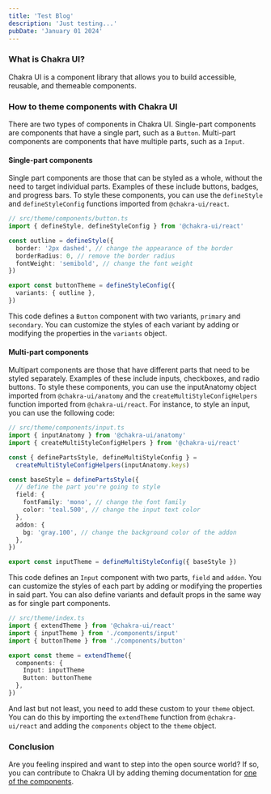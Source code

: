 ```yaml
---
title: 'Test Blog'
description: 'Just testing...'
pubDate: 'January 01 2024'
---
```


### What is Chakra UI?

Chakra UI is a component library that allows you to build accessible, reusable, and themeable components.

### How to theme components with Chakra UI

There are two types of components in Chakra UI.
Single-part components are components that have a single part, such as a `Button`.
Multi-part components are components that have multiple parts, such as a `Input`.

#### Single-part components

Single part components are those that can be styled as a whole, without the need to target individual parts. Examples of these include buttons, badges, and progress bars. To style these components, you can use the `defineStyle` and `defineStyleConfig` functions imported from `@chakra-ui/react`.

```ts
// src/theme/components/button.ts
import { defineStyle, defineStyleConfig } from '@chakra-ui/react'

const outline = defineStyle({
  border: '2px dashed', // change the appearance of the border
  borderRadius: 0, // remove the border radius
  fontWeight: 'semibold', // change the font weight
})

export const buttonTheme = defineStyleConfig({
  variants: { outline },
})
```

This code defines a `Button` component with two variants, `primary` and `secondary`. You can customize the styles of each variant by adding or modifying the properties in the `variants` object.

#### Multi-part components

Multipart components are those that have different parts that need to be styled separately. Examples of these include inputs, checkboxes, and radio buttons. To style these components, you can use the inputAnatomy object imported from `@chakra-ui/anatomy` and the `createMultiStyleConfigHelpers` function imported from `@chakra-ui/react`.
For instance, to style an input, you can use the following code:

```ts
// src/theme/components/input.ts
import { inputAnatomy } from '@chakra-ui/anatomy'
import { createMultiStyleConfigHelpers } from '@chakra-ui/react'

const { definePartsStyle, defineMultiStyleConfig } =
  createMultiStyleConfigHelpers(inputAnatomy.keys)

const baseStyle = definePartsStyle({
  // define the part you're going to style
  field: {
    fontFamily: 'mono', // change the font family
    color: 'teal.500', // change the input text color
  },
  addon: {
    bg: 'gray.100', // change the background color of the addon
  },
})

export const inputTheme = defineMultiStyleConfig({ baseStyle })
```

This code defines an `Input` component with two parts, `field` and `addon`. You can customize the styles of each part by adding or modifying the properties in said part. You can also define variants and default props in the same way as for single part components.

```ts
// src/theme/index.ts
import { extendTheme } from '@chakra-ui/react'
import { inputTheme } from './components/input'
import { buttonTheme } from './components/button'

export const theme = extendTheme({
  components: {
    Input: inputTheme
    Button: buttonTheme
  },
})
```

And last but not least, you need to add these custom to your `theme` object. You can do this by importing the `extendTheme` function from `@chakra-ui/react` and adding the `components` object to the `theme` object.

### Conclusion

Are you feeling inspired and want to step into the open source world?
If so, you can contribute to Chakra UI by adding theming documentation for [one of the components](https://github.com/chakra-ui/chakra-ui-docs/issues?q=is%3Aissue+is%3Aopen+label%3A%22created-by%3A+Chakra+UI+team%22).
